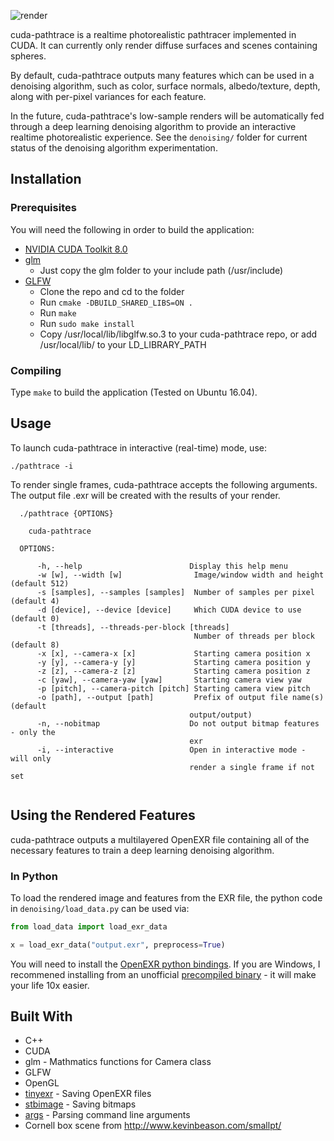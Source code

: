 ![render](https://user-images.githubusercontent.com/12981474/33522069-3971c39c-d798-11e7-8d2b-3825c35ae012.png)

cuda-pathtrace is a realtime photorealistic pathtracer implemented in CUDA. It can currently only render diffuse surfaces and scenes containing spheres.

By default, cuda-pathtrace outputs many features which can be used in a denoising algorithm, such as color, surface normals, albedo/texture, depth, along with per-pixel variances for each feature.

In the future, cuda-pathtrace's low-sample renders will be automatically fed through a deep learning denoising algorithm to provide an interactive realtime photorealistic experience. See the `denoising/` folder for current status of the denoising algorithm experimentation.

## Installation

### Prerequisites

You will need the following in order to build the application:

* [NVIDIA CUDA Toolkit 8.0](https://developer.nvidia.com/cuda-downloads)
* [glm](https://glm.g-truc.net/0.9.8/index.html) 
  * Just copy the glm folder to your include path (/usr/include)
* [GLFW](https://github.com/glfw/glfw)
  * Clone the repo and cd to the folder
  * Run `cmake -DBUILD_SHARED_LIBS=ON .`
  * Run `make`
  * Run `sudo make install`
  * Copy /usr/local/lib/libglfw.so.3 to your cuda-pathtrace repo, or add /usr/local/lib/ to your LD_LIBRARY_PATH

### Compiling

Type `make` to build the application (Tested on Ubuntu 16.04).

## Usage

To launch cuda-pathtrace in interactive (real-time) mode, use:

```
./pathtrace -i
```

To render single frames, cuda-pathtrace accepts the following arguments. The output file <output name>.exr will be created with the results of your render.

```
  ./pathtrace {OPTIONS}

    cuda-pathtrace

  OPTIONS:

      -h, --help                        Display this help menu
      -w [w], --width [w]                Image/window width and height (default 512)
      -s [samples], --samples [samples]  Number of samples per pixel (default 4)
      -d [device], --device [device]     Which CUDA device to use (default 0)
      -t [threads], --threads-per-block [threads]                         
                                         Number of threads per block (default 8)
      -x [x], --camera-x [x]             Starting camera position x
      -y [y], --camera-y [y]             Starting camera position y
      -z [z], --camera-z [z]             Starting camera position z
      -c [yaw], --camera-yaw [yaw]       Starting camera view yaw
      -p [pitch], --camera-pitch [pitch] Starting camera view pitch
      -o [path], --output [path]         Prefix of output file name(s) (default
                                        output/output)
      -n, --nobitmap                    Do not output bitmap features - only the
                                        exr
      -i, --interactive                 Open in interactive mode - will only
                                        render a single frame if not set


```

## Using the Rendered Features

cuda-pathtrace outputs a multilayered OpenEXR file containing all of the necessary features to train a deep learning denoising algorithm.

### In Python

To load the rendered image and features from the EXR file, the python code in `denoising/load_data.py` can be used via:

```python
from load_data import load_exr_data

x = load_exr_data("output.exr", preprocess=True)
```

You will need to install the [OpenEXR python bindings](http://www.excamera.com/sphinx/articles-openexr.html). If you are Windows, I recommened installing from an unofficial [precompiled binary](https://www.lfd.uci.edu/~gohlke/pythonlibs/#openexr) - it will make your life 10x easier.

## Built With
* C++
* CUDA
* glm - Mathmatics functions for Camera class
* GLFW
* OpenGL
* [tinyexr](https://github.com/syoyo/tinyexr) - Saving OpenEXR files
* [stbimage](https://github.com/nothings/stb) - Saving bitmaps
* [args](https://github.com/Taywee/args) - Parsing command line arguments
* Cornell box scene from http://www.kevinbeason.com/smallpt/
